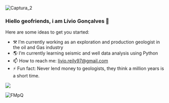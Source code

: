 ![Captura_2](https://github.com/livioGoncalves/LivioGoncalves/assets/137110148/c9bf8cbb-a402-4981-a7c4-11b448293c1b)


### Hiello geofriends, i am Lívio Gonçalves 👋


Here are some ideas to get you started:

- ⚒️ I’m currently working as an exploration and production geologist in the oil and Gas industry
- 🌎 I’m currently learning seismic and well data analysis using Python
- 📫 How to reach me: livio.reily97@gmail.com
- ⚡ Fun fact: Never lend money to geologists, they think a million years is a short time.

<div>
<a href="https://www.linkedin.com/in/livio-goncalves-/" target="_blank"><img src="https://img.shields.io/badge/LinkedIn-0077B5?style=for-the-badge&logo=linkedin&logoColor=white"_blank"></a>		
</div>

 

![FMpQ](https://github.com/livioGoncalves/LivioGoncalves/assets/137110148/effb96a6-c6d5-410e-87a9-fa800fae6752) 
